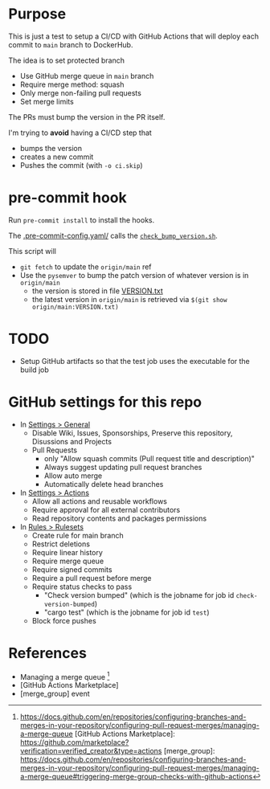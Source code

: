 # Purpose 

This is just a test to setup a CI/CD with GitHub Actions that will 
deploy each commit to `main` branch to DockerHub. 

The idea is to set protected branch 
* Use GitHub merge queue in `main` branch
* Require merge method: squash
* Only merge non-failing pull requests
* Set merge limits

The PRs must bump the version in the PR itself.

I'm trying to **avoid**  having a CI/CD step that 

* bumps the version
* creates a new commit
* Pushes the commit (with `-o ci.skip`)

# pre-commit hook

Run `pre-commit install`  to install the hooks. 

The [.pre-commit-config.yaml/](.pre-commit-config.yaml) 
calls the [`check_bump_version.sh`](check_bump_version.sh).

This script will 
* `git fetch` to update the `origin/main` ref
* Use the `pysemver` to bump the patch version of whatever version is in `origin/main`
  * the version is stored in file [VERSION.txt](VERSION.txt)
  * the latest version in `origin/main` is retrieved via `$(git show origin/main:VERSION.txt)`

# TODO 

* Setup GitHub artifacts so that the test job uses the executable for the build job

# GitHub settings for this repo 

* In [Settings > General](https://github.com/ecerulm-org/rust-github-actions-example/settings)
  * Disable Wiki, Issues, Sponsorships, Preserve this repository, Disussions and Projects
  * Pull Requests
    * only "Allow squash commits (Pull request title and description)"
    * Always suggest updating pull request branches
    * Allow auto merge
    * Automatically delete head branches
* In [Settings > Actions](https://github.com/ecerulm-org/rust-github-actions-example/settings/actions)
  * Allow all actions and reusable workflows
  * Require approval for all external contributors
  * Read repository contents and packages permissions
* In [Rules > Rulesets](https://github.com/ecerulm-org/rust-github-actions-example/settings/rules)
  * Create rule for main branch
  * Restrict deletions
  * Require linear history
  * Require merge queue
  * Require signed commits
  * Require a pull request before merge
  * Require status checks to pass
    * "Check version bumped" (which is the jobname for job id `check-version-bumped`)
    * "cargo test" (which is the jobname for job id `test`)
  * Block force pushes
  

# References

* Managing a merge queue [^mergequeue]
* [GitHub Actions Marketplace]
* [merge_group] event

[^mergequeue]: https://docs.github.com/en/repositories/configuring-branches-and-merges-in-your-repository/configuring-pull-request-merges/managing-a-merge-queue 
[GitHub Actions Marketplace]: https://github.com/marketplace?verification=verified_creator&type=actions
[merge_group]: https://docs.github.com/en/repositories/configuring-branches-and-merges-in-your-repository/configuring-pull-request-merges/managing-a-merge-queue#triggering-merge-group-checks-with-github-actions
